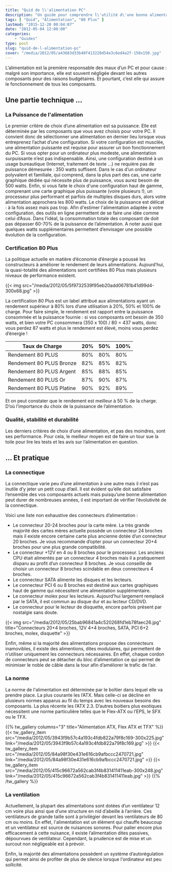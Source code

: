 ```yaml
---
title: "Quid de l\'alimentation PC"
description: "Un guide pour comprendre l\'utilité d\'une bonne alimentation PC et des conseils pour bien la choisir en fonction de ses besoins."
tags: [ "Quid", "Alimentation", "80 Plus" ]
lastmod: "2015-12-20 00:04:07"
date: "2012-05-04 12:00:00"
categories:
    - "Guides"
type: post
slug: "quid-de-l-alimentation-pc"
cover: "/media/2012/05/a43683d33b40f413228d54e3c6ed4a2f-150x150.jpg"
---
```


L’alimentation est la première responsable des maux d’un PC et pour cause : malgré son importance, elle est souvent négligée devant les autres composants pour des raisons budgétaires. Et pourtant, c’est elle qui assure le fonctionnement de tous les composants.

## Une partie technique …

### La Puissance de l'alimentation

Le premier critère de choix d’une alimentation est sa puissance. Elle est déterminée par les composants que vous avez choisis pour votre PC. Il convient donc de sélectionner une alimentation en dernier lieu lorsque vous entreprenez l’achat d’une configuration.
Si votre configuration est musclée, une alimentation puissante est requise pour assurer un bon fonctionnement du PC. Si vous opter pour un ordinateur plus modeste, une alimentation surpuissante n’est pas indispensable.
Ainsi, une configuration destiné à un usage bureautique (Internet, traitement de texte …) ne requière pas de puissance démesurée : 350 watts suffisent. Dans le cas d’un ordinateur polyvalent et familiale, qui comprend, dans la plus part des cas, une carte graphique dédiée qui nécessite plus de puissance, vous aurez besoin de 500 watts. Enfin, si vous faite le choix d'une configuration haut de gamme, comprenant une carte graphique plus puissante (voire plusieurs !), un processeur plus performant et parfois de multiples disques durs, alors votre alimentation approchera les 800 watts.
Le choix de la puissance est délicat : à la fois assez mais pas trop. Afin d'estimer l'alimentation adaptée à votre configuration, des outils en ligne permettent de se faire une idée comme celui d’Asus. Dans l’idéal, la consommation totale des composant de doit pas dépasser 60-70% de la puissance de l’alimentation. A noter aussi que quelques watts supplémentaires permettent d’envisager une possible évolution de la configuration.

### Certification 80 Plus

La politique actuelle en matière d’économie d’énergie a poussé les constructeurs à améliorer le rendement de leurs alimentations. Aujourd’hui, la quasi-totalité des alimentations sont certifiées 80 Plus mais plusieurs niveaux de performance existent.

{{< img src="/media/2012/05/5f9732539f95eb20add06781b41d99d4-300x68.jpg" >}}

La certification 80 Plus est un label attribué aux alimentations ayant un rendement supérieur à 80% lors d’une utilisation à 20%, 50% et 100% de charge. Pour faire simple, le rendement est rapport entre la puissance consommée et la puissance fournie : si vos composants ont besoin de 350 watts, et bien votre PC consommera (350 x 100) / 80 = 437 watts, donc vous perdez 87 watts et plus le rendement est élevé, moins vous perdez d’énergie !

| Taux de Charge            | 20% | 50% | 100% |
| ------------------------- | --- | --- | ---- |
| Rendement 80 PLUS         | 80% | 80% | 80%  |
| Rendement 80 PLUS Bronze  | 82% | 85% | 82%  |
| Rendement 80 PLUS Argent  | 85% | 88% | 85%  |
| Rendement 80 PLUS Or      | 87% | 90% | 87%  |
| Rendement 80 PLUS Platine | 90% | 92% | 89%  |

Et on peut constater que le rendement est meilleur à 50 % de la charge. D’où l’importance du choix de la puissance de l’alimentation.

### Qualité, stabilité et durabilité

Les derniers critères de choix d’une alimentation, et pas des moindres, sont ses performance. Pour cela, le meilleur moyen est de faire un tour sue la toile pour lire les tests et les avis sur l’alimentation en question.

## … Et pratique

### La connectique

La connectique varie peu d’une alimentation à une autre mais il n’est pas inutile d’y jeter un petit coup d’œil. Il est évident qu’elle doit satisfaire l’ensemble des vos composants actuels mais puisqu’une bonne alimentation peut durer de nombreuses années, il est important de vérifier l’évolutivité de la connectique.

Voici une liste non exhaustive des connecteurs d’alimentation :

- Le connecteur 20-24 broches pour la carte mère. La très grande majorité des cartes mères actuelle possède un connecteur 24 broches mais il existe encore certaine carte plus ancienne dotée d’un connecteur 20 broches. Je vous recommande d’opter pour un connecteur 20+4 broches pour une plus grande compatibilité.
- Le connecteur +12V en 4 ou 8 broches pour le processeur. Les anciens CPU était alimentés par un connecteur 4 broches mais il a pratiquement disparu au profit d’un connecteur 8 broches. Je vous conseille de choisir un connecteur 8 broches scindable en deux connecteurs 4 broches.
- Le connecteur SATA alimente les disques et les lecteurs.
- Le connecteur PCI 6 ou 8 broches est destiné aux cartes graphiques haut de gamme qui nécessitent une alimentation supplémentaire.
- Le connecteur molex pour les lecteurs. Aujourd’hui largement remplacé par le SATA, il est commun au disque dur et au lecteur CD/DVD.
- Le connecteur pour le lecteur de disquette, encore parfois présent par nostalgie sans doute.

{{< img src="/media/2012/05/25bab96841a4c520268fd1eb78faec26.jpg" title="Connecteurs 20+4 broches, 12V 4+4 broches, SATA, PCI 6+2 broches, molex, disquette" >}}

Enfin, même si la majorité des alimentations propose des connecteurs inamovibles, il existe des alimentions, dites modulaires, qui permettent de n’utiliser uniquement les connecteurs nécessaires. En effet, chaque cordon de connecteurs peut se détacher du bloc d’alimentation ce qui permet de minimiser le noble de câble dans la tour afin d’améliorer le trafic de l’air.

### La norme

La norme de l'alimentation est déterminée par le boîtier dans lequel elle va prendre place. La plus courante les l’ATX. Mais celle-ci se décline en plusieurs normes apparus au fil du temps avec les nouveaux besoins des composants. La plus récente les l’ATX 2.3. D’autres boitiers plus exotiques nécessitent une norme particulière telles que le Flex-ATX ou l’EPS, le SFX ou le TFX.

{{% tw_gallery columns="3" title="Alimentation ATX, Flex ATX et TFX" %}}
{{< tw_gallery_item src="/media/2012/05/3943f9b57c4a193c4fdb822a79f8c169-300x225.jpg" link="/media/2012/05/3943f9b57c4a193c4fdb822a79f8c169.jpg" >}}
{{< tw_gallery_item src="/media/2012/05/84a98f30e431e616cb9afbccc2470721.jpg" link="/media/2012/05/84a98f30e431e616cb9afbccc2470721.jpg" >}}
{{< tw_gallery_item src="/media/2012/05/415c96672a562cab3f4b831411411eab-300x248.jpg" link="/media/2012/05/415c96672a562cab3f4b831411411eab.jpg" >}}
{{% /tw_gallery %}}

### La ventilation

Actuellement, la plupart des alimentations sont dotées d’un ventilateur 12 cm voire plus ainsi que d’une structure en nid d’abeille à l’arrière. Ces ventilateurs de grande taille sont à privilégier devant les ventilateurs de 80 cm ou moins. En effet, l'alimentation est un élément qui chauffe beaucoup et un ventilateur est source de nuisances sonores.
Pour palier encore plus efficacement à cette nuisance, il existe l’alimentation dites passives, dépourvues de ventilateur. Cependant, la prudence est de mise et un surcout non négligeable est à prévoir.

Enfin, la majorité des alimentations possèdent un système d’autorégulation qui permet ainsi de profiter de plus de silence lorsque l'ordinateur est peu sollicité.